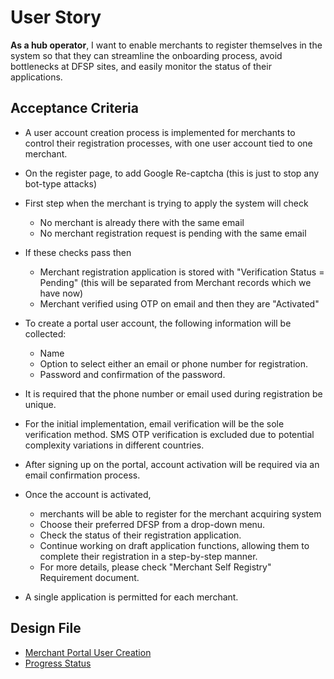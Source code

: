 # User Story

**As a hub operator**, I want to enable merchants to register themselves in the system so that they can streamline the onboarding process, avoid bottlenecks at DFSP sites, and easily monitor the status of their applications.

## Acceptance Criteria

- A user account creation process is implemented for merchants to control their registration processes, with one user account tied to one merchant.

- On the register page, to add Google Re-captcha (this is just to stop any bot-type attacks)
- First step when the merchant is trying to apply the system will check
  - No merchant is already there with the same email
  - No merchant registration request is pending with the same email
- If these checks pass then
  - Merchant registration application is stored with "Verification Status = Pending"  (this will be separated from Merchant records which we have now)
  - Merchant verified using OTP on email and then they are "Activated"

- To create a portal user account, the following information will be collected:
  - Name
  - Option to select either an email or phone number for registration.
  - Password and confirmation of the password.

- It is required that the phone number or email used during registration be unique.
- For the initial implementation, email verification will be the sole verification method. SMS OTP verification is excluded due to potential complexity variations in different countries.
- After signing up on the portal, account activation will be required via an email confirmation process.

- Once the account is activated, 
  - merchants will be able to register for the merchant acquiring system
  - Choose their preferred DFSP from a drop-down menu.
  - Check the status of their registration application.
  - Continue working on draft application functions, allowing them to complete their registration in a step-by-step manner.
  - For more details, please check "Merchant Self Registry" Requirement document.  
- A single application is permitted for each merchant.

## Design File
* [Merchant Portal User Creation](https://www.figma.com/proto/sEFusJJ4pQedgXvfRixE7b/Merchant-Registry-Prototype?page-id=3829%3A43204&type=design&node-id=3829-43205&viewport=-834%2C-320%2C0.39&t=8gVdoQiP5ycCLhOI-1&scaling=scale-down&starting-point-node-id=3829%3A43205&show-proto-sidebar=1&mode=design)
* [Progress Status](https://www.figma.com/proto/sEFusJJ4pQedgXvfRixE7b/Merchant-Registry-Prototype?page-id=3829%3A43204&type=design&node-id=3840-46018&viewport=-834%2C-320%2C0.39&t=8gVdoQiP5ycCLhOI-1&scaling=scale-down&starting-point-node-id=3840%3A46018&show-proto-sidebar=1&mode=design)